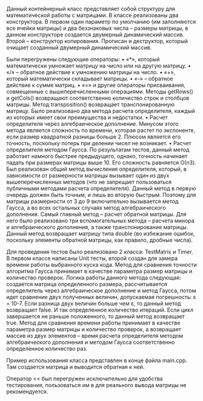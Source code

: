   Данный контейнерный класс представляет собой структуру для математической работы с матрицами.
  В классе реализованы два конструктора. В первом один параметр по умолчанию (им заполняются все ячейки матрицы) и два беззнаковых числа – размеры матрицы, 
в данном конструкторе создается двумерный динамический массив. Второй – конструктор копирования. Прописан и деструктор, который очищает созданный 
двумерный динамический массив.

  Были перегружены следующие операторы:
    •	«*», который математически умножает матрицу на число или на другую матрицу.
    •	«/» – обратное действие к умножению матрицы на число.
    •	«+», который математически складывает матрицы.
    •	«-» – обратное действие к сумме матриц.
    •	«=» и другие операторы присваивания, совмещенные с вышеперечисленными операциями.
  Методы getRows() и getCols() возвращают соответственно количество строк и столбцов матрицы.
  Метод transposition() возвращает транспонированную матрицу.
  Было реализовано два метода расчета определителя, каждый из которых имеет свои преимущества и недостатки.
    •	Расчет определителя через алгебраическое дополнение. Минусом этого метода является сложность по времени, которая растет по экспоненте, 
    если размер квадратной разницы больше 2. Плюсом является его точность, поскольку потерь при делении чисел не возникает.
    •	Расчет определителя методом Гаусса. По результатам тестов, данный метод работает намного быстрее предыдущего, однако, точность 
    начинает падать при размерах матрицы выше 10. Его сложность равняется О(n3).
  Был реализован общий метод вычисления определителя, который, в зависимости от размерности матрицы вызывает один из двух вышеперечисленных 
методов (что не запрещает пользоваться публичными методами расчета определителя). Данный метод в первую очередь должен быть точным, и лишь во вторую быстрым. 
Поэтому для матрицы размерности от 3 до 9 включительно вызывается метод Гаусса, а во всех остальных случаях метод алгебраического дополнения.
  Самый главный метод – расчет обратной матрицы. Для него было реализовано три вспомогательных метода – расчета минора и алгебраического дополнения, 
а также транспонирование матрицы. Данный метод возвращает матрицу типа double (во избежание ошибок, поскольку элементы обратной матрицы, как правило, дробные числа).
  
  Для проведения тестов было реализовано 2 класса: TestMatrix и Timer. В первом классе написаны Unit тесты, второй создан для замера времени работы 
выбранного куска кода.
  Метод для сравнения точности алгоритма Гаусса принимает в качестве параметра размер матрицы и количество проверок. Логика работы данного метода следующая: 
создается матрица определенного размера, рассчитывается определитель через алгебраическое дополнение и метод Гаусса, потом идет сравнение двух полученных величин, 
допускаемая погрешность: ε = 10-7. Если разница двух величин больше чем ε, то данный метод возвращает false. И так определенное количество итераций. 
Если цикл завершается не раньше положенного, то данный метод возвращает true.
  Метод для сравнения времени работы принимает в качестве параметра размер матрицы и количество проверок, а возвращает массив из двух элементов – 
время расчета определителя методом алгебраического дополнения и методом Гаусса соответственно определенное количество раз.

  Пример использования класса представлен в конце файла main.cpp. Там создается матрица и выводится обратная к ней.
  
  Оператор << был перегружен исключительно для удобства тестирования, пользоваться им в для реального вывода матрицы не рекомендуется.
